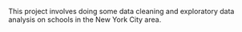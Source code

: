 
This project involves doing some data cleaning and exploratory data analysis on schools in the New York City area.
